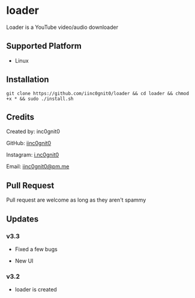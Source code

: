 # loader

Loader is a YouTube video/audio downloader

## Supported Platform

- Linux

## Installation

`git clone https://github.com/iinc0gnit0/loader && cd loader && chmod +x * && sudo ./install.sh`

## Credits

Created by: inc0gnit0

GitHub: [iinc0gnit0](https://github.com/iinc0gnit0)

Instagram: [i.nc0gnit0](https://instagram.com/i.nc0gnit0)

Email: iinc0gnit0@pm.me

## Pull Request

Pull request are welcome as long as they aren't spammy

## Updates

### v3.3

- Fixed a few bugs

- New UI

### v3.2

- loader is created
